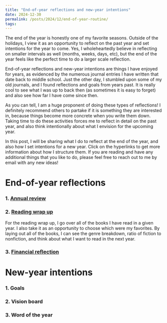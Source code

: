 ```yaml
---
title: "End-of-year reflections and new-year intentions"
date: 2024-12-30
permalink: /posts/2024/12/end-of-year-routine/
tags:
---
```

The end of the year is honestly one of my favorite seasons. Outside of the holidays, I view it as an opportunity to reflect on the past year and set intentions for the year to come. Yes, I wholeheartedly believe in reflecting on smaller intervals as well (months, weeks, days, etc), but the end of the year feels like the perfect time to do a larger scale reflection. 

End-of-year reflections and new-year intentions are things I have enjoyed for years, as evidenced by the numerous journal entries I have written that date back to middle school. Just the other day, I stumbled upon some of my old journals, and I found reflections and goals from years past. It is really cool to see what I was up to back then (as sometimes it is easy to forget) and also see how far I have come since then. 

As you can tell, I am a huge proponent of doing these types of reflections! I definitely recommend others to partake if it is something they are interested in, because things become more concrete when you write them down. Taking time to do these activities forces me to reflect in detail on the past year, and also think intentionally about what I envision for the upcoming year.

In this post, I will be sharing what I do to reflect at the end of the year, and also how I set intentions for a new year. Click on the hyperlinks to get more information about how I structure them. If you are reading and have any additional things that you like to do, please feel free to reach out to me by email with any new ideas! 

# End-of-year reflections
### 1. [Annual review](https://sarah-hourihan.github.io/posts/2025/01/annual-review-format/)

### 2. [Reading wrap up](https://sarah-hourihan.github.io/posts/2024/12/reading-wrap-up-2024/)
For the reading wrap up, I go over all of the books I have read in a given year. I also take it as an opportunity to choose which were my favorites. By laying out all of the books, I can see the genre breakdown, ratio of fiction to nonfiction, and think about what I want to read in the next year. 

### 3. [Financial reflection](https://sarah-hourihan.github.io/posts/2025/01/annual-financial-reflection/)

# New-year intentions 
### 1. Goals

### 2. Vision board

### 3. Word of the year
